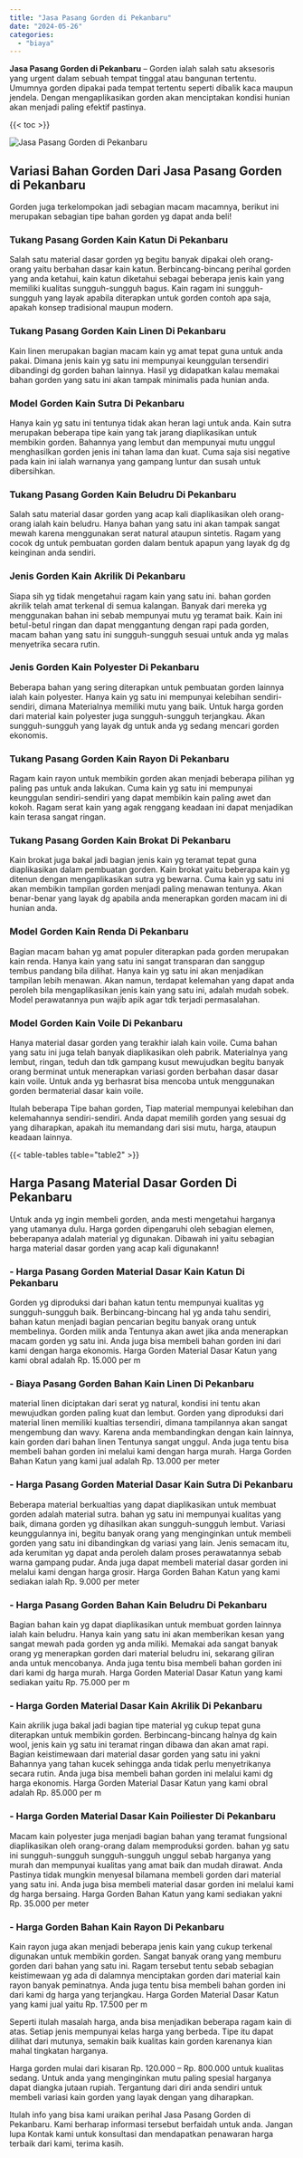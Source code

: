 ```yaml
---
title: "Jasa Pasang Gorden di Pekanbaru"
date: "2024-05-26"
categories: 
  - "biaya"
---
```


**Jasa Pasang Gorden di Pekanbaru** – Gorden ialah salah satu aksesoris yang urgent dalam sebuah tempat tinggal atau bangunan tertentu. Umumnya gorden dipakai pada tempat tertentu seperti dibalik kaca maupun jendela. Dengan mengaplikasikan gorden akan menciptakan kondisi hunian akan menjadi paling efektif pastinya.

{{< toc >}}

![Jasa Pasang Gorden di Pekanbaru](/images/pasang-gorden-murah16.png)

## Variasi Bahan Gorden Dari Jasa Pasang Gorden di Pekanbaru

Gorden juga terkelompokan jadi sebagian macam macamnya, berikut ini merupakan sebagian tipe bahan gorden yg dapat anda beli!

### Tukang Pasang Gorden Kain Katun Di Pekanbaru

Salah satu material dasar gorden yg begitu banyak dipakai oleh orang-orang yaitu berbahan dasar kain katun. Berbincang-bincang perihal gorden yang anda ketahui, kain katun diketahui sebagai beberapa jenis kain yang memiliki kualitas sungguh-sungguh bagus. Kain ragam ini sungguh-sungguh yang layak apabila diterapkan untuk gorden contoh apa saja, apakah konsep tradisional maupun modern.

### Tukang Pasang Gorden Kain Linen Di Pekanbaru

Kain linen merupakan bagian macam kain yg amat tepat guna untuk anda pakai. Dimana jenis kain yg satu ini mempunyai keunggulan tersendiri dibandingi dg gorden bahan lainnya. Hasil yg didapatkan kalau memakai bahan gorden yang satu ini akan tampak minimalis pada hunian anda.

### Model Gorden Kain Sutra Di Pekanbaru

Hanya kain yg satu ini tentunya tidak akan heran lagi untuk anda. Kain sutra merupakan beberapa tipe kain yang tak jarang diaplikasikan untuk membikin gorden. Bahannya yang lembut dan mempunyai mutu unggul menghasilkan gorden jenis ini tahan lama dan kuat. Cuma saja sisi negative pada kain ini ialah warnanya yang gampang luntur dan susah untuk dibersihkan.

### Tukang Pasang Gorden Kain Beludru Di Pekanbaru

Salah satu material dasar gorden yang acap kali diaplikasikan oleh orang-orang ialah kain beludru. Hanya bahan yang satu ini akan tampak sangat mewah karena menggunakan serat natural ataupun sintetis. Ragam yang cocok dg untuk pembuatan gorden dalam bentuk apapun yang layak dg dg keinginan anda sendiri.

### Jenis Gorden Kain Akrilik Di Pekanbaru

Siapa sih yg tidak mengetahui ragam kain yang satu ini. bahan gorden akrilik telah amat terkenal di semua kalangan. Banyak dari mereka yg menggunakan bahan ini sebab mempunyai mutu yg teramat baik. Kain ini betul-betul ringan dan dapat menggantung dengan rapi pada gorden, macam bahan yang satu ini sungguh-sungguh sesuai untuk anda yg malas menyetrika secara rutin.

### Jenis Gorden Kain Polyester Di Pekanbaru

Beberapa bahan yang sering diterapkan untuk pembuatan gorden lainnya ialah kain polyester. Hanya kain yg satu ini mempunyai kelebihan sendiri-sendiri, dimana Materialnya memiliki mutu yang baik. Untuk harga gorden dari material kain polyester juga sungguh-sungguh terjangkau. Akan sungguh-sungguh yang layak dg untuk anda yg sedang mencari gorden ekonomis.

### Tukang Pasang Gorden Kain Rayon Di Pekanbaru

Ragam kain rayon untuk membikin gorden akan menjadi beberapa pilihan yg paling pas untuk anda lakukan. Cuma kain yg satu ini mempunyai keunggulan sendiri-sendiri yang dapat membikin kain paling awet dan kokoh. Ragam serat kain yang agak renggang keadaan ini dapat menjadikan kain terasa sangat ringan.

### Tukang Pasang Gorden Kain Brokat Di Pekanbaru

Kain brokat juga bakal jadi bagian jenis kain yg teramat tepat guna diaplikasikan dalam pembuatan gorden. Kain brokat yaitu beberapa kain yg ditenun dengan mengaplikasikan sutra yg bewarna. Cuma kain yg satu ini akan membikin tampilan gorden menjadi paling menawan tentunya. Akan benar-benar yang layak dg apabila anda menerapkan gorden macam ini di hunian anda.

### Model Gorden Kain Renda Di Pekanbaru

Bagian macam bahan yg amat populer diterapkan pada gorden merupakan kain renda. Hanya kain yang satu ini sangat transparan dan sanggup tembus pandang bila dilihat. Hanya kain yg satu ini akan menjadikan tampilan lebih menawan. Akan namun, terdapat kelemahan yang dapat anda peroleh bila mengaplikasikan jenis kain yang satu ini, adalah mudah sobek. Model perawatannya pun wajib apik agar tdk terjadi permasalahan.

### Model Gorden Kain Voile Di Pekanbaru

Hanya material dasar gorden yang terakhir ialah kain voile. Cuma bahan yang satu ini juga telah banyak diaplikasikan oleh pabrik. Materialnya yang lembut, ringan, teduh dan tdk gampang kusut mewujudkan begitu banyak orang berminat untuk menerapkan variasi gorden berbahan dasar dasar kain voile. Untuk anda yg berhasrat bisa mencoba untuk menggunakan gorden bermaterial dasar kain voile.

Itulah beberapa Tipe bahan gorden, Tiap material mempunyai kelebihan dan kelemahannya sendiri-sendiri. Anda dapat memilih gorden yang sesuai dg yang diharapkan, apakah itu memandang dari sisi mutu, harga, ataupun keadaan lainnya.

{{< table-tables table="table2" >}}

## Harga Pasang Material Dasar Gorden Di Pekanbaru

Untuk anda yg ingin membeli gorden, anda mesti mengetahui harganya yang utamanya dulu. Harga gorden dipengaruhi oleh sebagian elemen, beberapanya adalah material yg digunakan. Dibawah ini yaitu sebagian harga material dasar gorden yang acap kali digunakann!

### \- Harga Pasang Gorden Material Dasar Kain Katun Di Pekanbaru

Gorden yg diproduksi dari bahan katun tentu mempunyai kualitas yg sungguh-sungguh baik. Berbincang-bincang hal yg anda tahu sendiri, bahan katun menjadi bagian pencarian begitu banyak orang untuk membelinya. Gorden milik anda Tentunya akan awet jika anda menerapkan macam gorden yg satu ini. Anda juga bisa membeli bahan gorden ini dari kami dengan harga ekonomis. Harga Gorden Material Dasar Katun yang kami obral adalah Rp. 15.000 per m

### \- Biaya Pasang Gorden Bahan Kain Linen Di Pekanbaru

material linen diciptakan dari serat yg natural, kondisi ini tentu akan mewujudkan gorden paling kuat dan lembut. Gorden yang diproduksi dari material linen memiliki kualtias tersendiri, dimana tampilannya akan sangat mengembung dan wavy. Karena anda membandingkan dengan kain lainnya, kain gorden dari bahan linen Tentunya sangat unggul. Anda juga tentu bisa membeli bahan gorden ini melalui kami dengan harga murah. Harga Gorden Bahan Katun yang kami jual adalah Rp. 13.000 per meter

### \- Harga Pasang Gorden Material Dasar Kain Sutra Di Pekanbaru

Beberapa material berkualtias yang dapat diaplikasikan untuk membuat gorden adalah material sutra. bahan yg satu ini mempunyai kualitas yang baik, dimana gorden yg dihasilkan akan sungguh-sungguh lembut. Variasi keunggulannya ini, begitu banyak orang yang menginginkan untuk membeli gorden yang satu ini dibandingkan dg variasi yang lain. Jenis semacam itu, ada kerumitan yg dapat anda peroleh dalam proses perawatannya sebab warna gampang pudar. Anda juga dapat membeli material dasar gorden ini melalui kami dengan harga grosir. Harga Gorden Bahan Katun yang kami sediakan ialah Rp. 9.000 per meter

### \- Harga Pasang Gorden Bahan Kain Beludru Di Pekanbaru

Bagian bahan kain yg dapat diaplikasikan untuk membuat gorden lainnya ialah kain beludru. Hanya kain yang satu ini akan memberikan kesan yang sangat mewah pada gorden yg anda miliki. Memakai ada sangat banyak orang yg menerapkan gorden dari material beludru ini, sekarang giliran anda untuk mencobanya. Anda juga tentu bisa membeli bahan gorden ini dari kami dg harga murah. Harga Gorden Material Dasar Katun yang kami sediakan yaitu Rp. 75.000 per m

### \- Harga Gorden Material Dasar Kain Akrilik Di Pekanbaru

Kain akrilik juga bakal jadi bagian tipe material yg cukup tepat guna diterapkan untuk membikin gorden. Berbincang-bincang halnya dg kain wool, jenis kain yg satu ini teramat ringan dibawa dan akan amat rapi. Bagian keistimewaan dari material dasar gorden yang satu ini yakni Bahannya yang tahan kucek sehingga anda tidak perlu menyetrikanya secara rutin. Anda juga bisa membeli bahan gorden ini melalui kami dg harga ekonomis. Harga Gorden Material Dasar Katun yang kami obral adalah Rp. 85.000 per m

### \- Harga Gorden Material Dasar Kain Poiliester Di Pekanbaru

Macam kain polyester juga menjadi bagian bahan yang teramat fungsional diaplikasikan oleh orang-orang dalam memproduksi gorden. bahan yg satu ini sungguh-sungguh sungguh-sungguh unggul sebab harganya yang murah dan mempunyai kualitas yang amat baik dan mudah dirawat. Anda Pastinya tidak mungkin menyesal bilamana membeli gorden dari material yang satu ini. Anda juga bisa membeli material dasar gorden ini melalui kami dg harga bersaing. Harga Gorden Bahan Katun yang kami sediakan yakni Rp. 35.000 per meter

### \- Harga Gorden Bahan Kain Rayon Di Pekanbaru

Kain rayon juga akan menjadi beberapa jenis kain yang cukup terkenal digunakan untuk membikin gorden. Sangat banyak orang yang memburu gorden dari bahan yang satu ini. Ragam tersebut tentu sebab sebagian keistimewaan yg ada di dalamnya menciptakan gorden dari material kain rayon banyak peminatnya. Anda juga tentu bisa membeli bahan gorden ini dari kami dg harga yang terjangkau. Harga Gorden Material Dasar Katun yang kami jual yaitu Rp. 17.500 per m

Seperti itulah masalah harga, anda bisa menjadikan beberapa ragam kain di atas. Setiap jenis mempunyai kelas harga yang berbeda. Tipe itu dapat dilihat dari mutunya, semakin baik kualitas kain gorden karenanya kian mahal tingkatan harganya.

Harga gorden mulai dari kisaran Rp. 120.000 – Rp. 800.000 untuk kualitas sedang. Untuk anda yang menginginkan mutu paling spesial harganya dapat diangka jutaan rupiah. Tergantung dari diri anda sendiri untuk membeli variasi kain gorden yang layak dengan yang diharapkan.

Itulah info yang bisa kami uraikan perihal Jasa Pasang Gorden di Pekanbaru. Kami berharap informasi tersebut berfaidah untuk anda. Jangan lupa Kontak kami untuk konsultasi dan mendapatkan penawaran harga terbaik dari kami, terima kasih.
